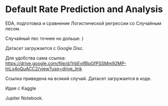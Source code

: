 # Default Rate Prediction and Analysis

EDA, подготовка и сравнение Логистической регрессии со Случайным лесом.

Случайный лес точнее но дольше. )

Датасет загружается с Google Disc.

Для удобства сама ссылка: https://drive.google.com/file/d/1rbEvjfBpGfPSSMm92MP-tnLs4oQuACC2/view?usp=drive_link

Ссылка приведена на всякий случай. Датасет загружается в коде.

Идея с Kaggle

Jupiter Notebook.
